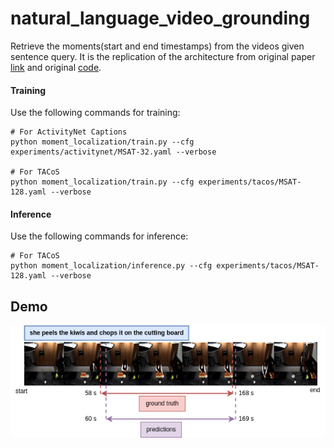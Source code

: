 # natural_language_video_grounding
Retrieve the moments(start and end timestamps) from the videos given sentence query.
It is the replication of the architecture from original paper 
[link](https://openaccess.thecvf.com/content/CVPR2021/papers/Zhang_Multi-Stage_Aggregated_Transformer_Network_for_Temporal_Language_Localization_in_Videos_CVPR_2021_paper.pdf) and original [code](https://github.com/mxingzhang90/MSAT).

#### Training
Use the following commands for training:
```
# For ActivityNet Captions
python moment_localization/train.py --cfg experiments/activitynet/MSAT-32.yaml --verbose

# For TACoS
python moment_localization/train.py --cfg experiments/tacos/MSAT-128.yaml --verbose
```
#### Inference
Use the following commands for inference:
```
# For TACoS
python moment_localization/inference.py --cfg experiments/tacos/MSAT-128.yaml --verbose
```


## Demo
![Video grounding example](demo_output.png)

